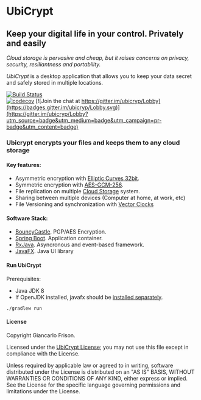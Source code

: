 # UbiCrypt

## Keep your digital life in your control. Privately and easily

_Cloud storage is pervasive and cheap, but it raises concerns on privacy, security, resiliantness and portability._

*UbiCrypt* is a desktop application that allows you to keep your data secret and safely stored in multiple locations.

[![Build Status](https://travis-ci.org/gfrison/ubicrypt.svg?branch=master)](https://travis-ci.org/gfrison/ubicrypt)    
[![codecov](https://codecov.io/gh/gfrison/ubicrypt/branch/master/graph/badge.svg)](https://codecov.io/gh/gfrison/ubicrypt)
[![Join the chat at https://gitter.im/ubicryp/Lobby](https://badges.gitter.im/ubicryp/Lobby.svg)](https://gitter.im/ubicryp/Lobby?utm_source=badge&utm_medium=badge&utm_campaign=pr-badge&utm_content=badge)

### Ubicrypt encrypts your files and keeps them to any cloud storage
#### Key features:
  - Asymmetric encryption with [Elliptic Curves 32bit](https://en.wikipedia.org/wiki/Elliptic_curve).
  - Symmetric encryption with [AES-GCM-256](https://en.wikipedia.org/wiki/Galois/Counter_Mode).
  - File replication on multiple [Cloud Storage](https://en.wikipedia.org/wiki/Cloud_storage) system.
  - Sharing between multiple devices (Computer at home, at work, etc)
  - File Versioning and synchronization with [Vector Clocks](https://en.wikipedia.org/wiki/Vector_clock)

#### Software Stack:
  - [BouncyCastle](https://www.bouncycastle.org/). PGP/AES Encryption.
  - [Spring Boot](https://projects.spring.io/spring-boot/). Application container.
  - [RxJava](https://github.com/ReactiveX/RxJava). Asyncronous and event-based framework.
  - [JavaFX](http://docs.oracle.com/javase/8/javase-clienttechnologies.htm). Java UI library

#### Run UbiCrypt 

Prerequisites:

  - Java JDK 8
  - If OpenJDK installed, javafx should be [installed separately](http://chriswhocodes.com/).

`./gradlew run`

#### License

Copyright Giancarlo Frison.

Licensed under the [UbiCrypt License](LICENSE.md); you may not use this file except in compliance with the License. 

Unless required by applicable law or agreed to in writing, software distributed under the License is distributed on an "AS IS" BASIS, WITHOUT WARRANTIES OR CONDITIONS OF ANY KIND, either express or implied. See the License for the specific language governing permissions and limitations under the License.
